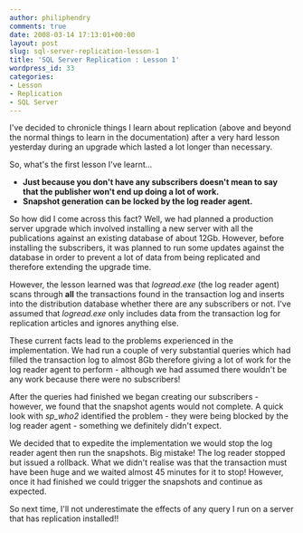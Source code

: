 ```yaml
---
author: philiphendry
comments: true
date: 2008-03-14 17:13:01+00:00
layout: post
slug: sql-server-replication-lesson-1
title: 'SQL Server Replication : Lesson 1'
wordpress_id: 33
categories:
- Lesson
- Replication
- SQL Server
---
```


I've decided to chronicle things I learn about replication (above and beyond the normal things to learn in the documentation) after a very hard lesson yesterday during an upgrade which lasted a lot longer than necessary.

So, what's the first lesson I've learnt...

  * **Just because you don't have any subscribers doesn't mean to say that the publisher won't end up doing a lot of work.**
  * **Snapshot generation can be locked by the log reader agent.**

So how did I come across this fact? Well, we had planned a production server upgrade which involved installing a new server with all the publications against an existing database of about 12Gb. However, before installing the subscribers, it was planned to run some updates against the database in order to prevent a lot of data from being replicated and therefore extending the upgrade time.

However, the lesson learned was that _logread.exe_ (the log reader agent) scans through **all** the transactions found in the transaction log and inserts into the distribution database whether there are any subscribers or not. I've assumed that _logread.exe_ only includes data from the transaction log for replication articles and ignores anything else.

These current facts lead to the problems experienced in the implementation. We had run a couple of very substantial queries which had filled the transaction log to almost 8Gb therefore giving a lot of work for the log reader agent to perform - although we had assumed there wouldn't be any work because there were no subscribers!

After the queries had finished we began creating our subscribers - however, we found that the snapshot agents would not complete. A quick look with _sp_who2_ identified the problem - they were being blocked by the log reader agent - something we definitely didn't expect.

We decided that to expedite the implementation we would stop the log reader agent then run the snapshots. Big mistake! The log reader stopped but issued a rollback. What we didn't realise was that the transaction must have been huge and we waited almost 45 minutes for it to stop! However, once it had finished we could trigger the snapshots and continue as expected.

So next time, I'll not underestimate the effects of any query I run on a server that has replication installed!!
